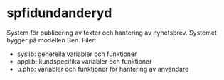 # spfidundanderyd
System för publicering av texter och hantering av nyhetsbrev. Systemet bygger på modellen Ben.
Filer:
- syslib: generella variabler och funktioner
- applib: kundspecifika variabler och funktioner
- u.php: variabler och funktioner för hantering av användare
